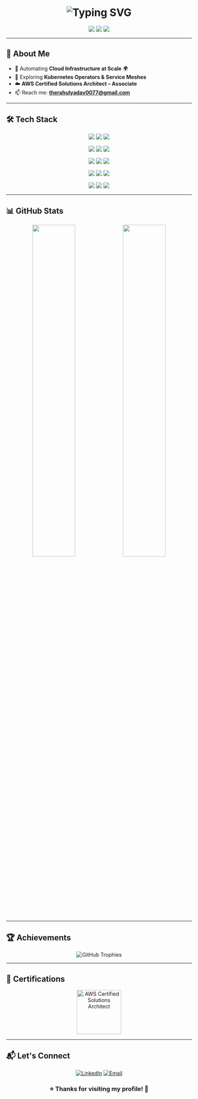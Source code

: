 <h1 align="center">
  <img src="https://readme-typing-svg.herokuapp.com?font=Fira+Code&weight=700&size=28&duration=3000&pause=500&color=00F7FF&center=true&vCenter=true&width=800&height=80&lines=🚀+Rahul+Yadav+-+DevOps+Engineer;☁️+AWS+Certified+Solutions+Architect;⚡+Terraform+|+Kubernetes+|+Docker;🔥+CI/CD+|+Automation+|+Cloud+Infra" alt="Typing SVG" />
</h1>

<p align="center">
  <a href="mailto:therahulyadav0077@gmail.com"><img src="https://img.shields.io/badge/Email-D14836?style=flat&logo=gmail&logoColor=white"/></a>
  <a href="https://linkedin.com/in/rahul-yadav-239080221"><img src="https://img.shields.io/badge/LinkedIn-0077B5?style=flat&logo=linkedin&logoColor=white"/></a>
  <a href="https://aws.amazon.com/certification/certified-solutions-architect-associate/"><img src="https://img.shields.io/badge/AWS-Certified-FF9900?style=flat&logo=amazon-aws&logoColor=white"/></a>
</p>

---

## 🚀 About Me  

- 🔭 Automating **Cloud Infrastructure at Scale** 🌍  
- 🌱 Exploring **Kubernetes Operators & Service Meshes**  
- ☁️ **AWS Certified Solutions Architect – Associate**  
- 📫 Reach me: **[therahulyadav0077@gmail.com](mailto:therahulyadav0077@gmail.com)**  

---

## 🛠️ Tech Stack  

<p align="center">
  <!-- Cloud -->
  <img src="https://img.shields.io/badge/AWS-FF9900?style=for-the-badge&logo=amazon-aws&logoColor=white"/>
  <img src="https://img.shields.io/badge/Azure-0078D4?style=for-the-badge&logo=microsoft-azure&logoColor=white"/>
  <img src="https://img.shields.io/badge/GCP-4285F4?style=for-the-badge&logo=google-cloud&logoColor=white"/>
</p>

<p align="center">
  <!-- IaC -->
  <img src="https://img.shields.io/badge/Terraform-7B42BC?style=for-the-badge&logo=terraform&logoColor=white"/>
  <img src="https://img.shields.io/badge/Ansible-EE0000?style=for-the-badge&logo=ansible&logoColor=white"/>
  <img src="https://img.shields.io/badge/Pulumi-8A3391?style=for-the-badge&logo=pulumi&logoColor=white"/>
</p>

<p align="center">
  <!-- Containers -->
  <img src="https://img.shields.io/badge/Docker-2496ED?style=for-the-badge&logo=docker&logoColor=white"/>
  <img src="https://img.shields.io/badge/Kubernetes-326CE5?style=for-the-badge&logo=kubernetes&logoColor=white"/>
  <img src="https://img.shields.io/badge/Helm-0F1689?style=for-the-badge&logo=helm&logoColor=white"/>
</p>

<p align="center">
  <!-- CI/CD -->
  <img src="https://img.shields.io/badge/Jenkins-D24939?style=for-the-badge&logo=jenkins&logoColor=white"/>
  <img src="https://img.shields.io/badge/GitHub_Actions-2088FF?style=for-the-badge&logo=github-actions&logoColor=white"/>
  <img src="https://img.shields.io/badge/ArgoCD-EF7B4D?style=for-the-badge&logo=argo&logoColor=white"/>
</p>

<p align="center">
  <!-- Monitoring -->
  <img src="https://img.shields.io/badge/Prometheus-E6522C?style=for-the-badge&logo=prometheus&logoColor=white"/>
  <img src="https://img.shields.io/badge/Grafana-F46800?style=for-the-badge&logo=grafana&logoColor=white"/>
  <img src="https://img.shields.io/badge/New_Relic-008C99?style=for-the-badge&logo=newrelic&logoColor=white"/>
</p>

---

## 📊 GitHub Stats  

<p align="center">
  <img width="48%" src="https://github-readme-stats.vercel.app/api?username=therahul28&show_icons=true&theme=tokyonight&count_private=true" />
  <img width="48%" src="https://github-readme-streak-stats.herokuapp.com/?user=therahul28&theme=tokyonight" />
</p>

---

## 🏆 Achievements  

<p align="center">
  <img src="https://github-profile-trophy.vercel.app/?username=therahul28&theme=onedark&no-frame=true&margin-w=15&margin-h=15&row=1&column=6" alt="GitHub Trophies" />
</p>

---

## 🏅 Certifications  

<p align="center">
  <a href="https://www.credly.com/badges/[YOUR-BADGE-ID]">
    <img src="https://images.credly.com/size/150x150/images/00634f82-b07f-4bbd-a6bb-53de397fc3a6/image.png" width="120" alt="AWS Certified Solutions Architect"/>
  </a>
</p>

---

## 📬 Let's Connect  

<p align="center">
  <a href="https://linkedin.com/in/rahul-yadav-239080221"><img src="https://img.shields.io/badge/LinkedIn-0077B5?style=for-the-badge&logo=linkedin&logoColor=white" alt="LinkedIn"></a>
  <a href="mailto:therahulyadav0077@gmail.com"><img src="https://img.shields.io/badge/Gmail-D14836?style=for-the-badge&logo=gmail&logoColor=white" alt="Email"></a>
</p>

<div align="center">
  <h3>⭐ Thanks for visiting my profile! 🚀</h3>
</div>
